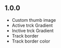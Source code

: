 ## 1.0.0

* Custom thumb image
* Active trck Gradient
* Inctive trck Gradient
* Track border
* Track border color